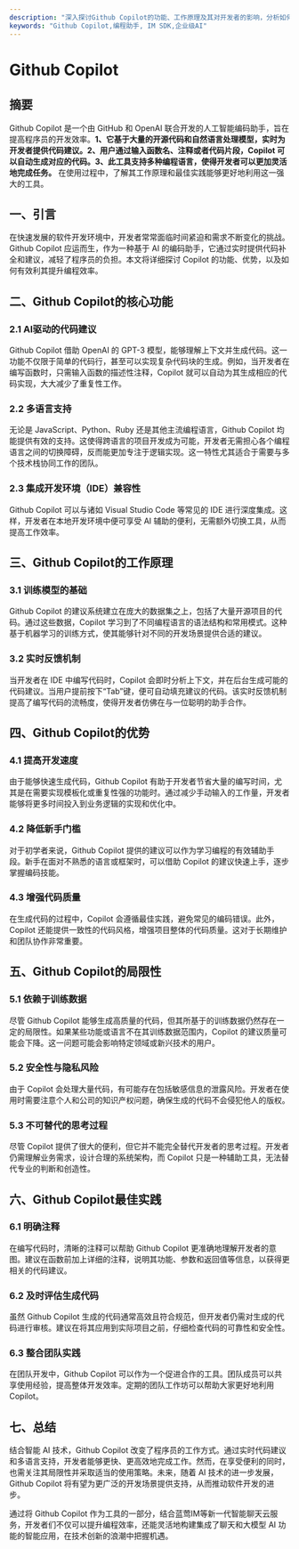 ```yaml
---
description: "深入探讨Github Copilot的功能、工作原理及其对开发者的影响，分析如何有效利用这一工具提升编程效率。"
keywords: "Github Copilot,编程助手, IM SDK,企业级AI"
---
```

# Github Copilot

## 摘要

Github Copilot 是一个由 GitHub 和 OpenAI 联合开发的人工智能编码助手，旨在提高程序员的开发效率。**1、它基于大量的开源代码和自然语言处理模型，实时为开发者提供代码建议。2、用户通过输入函数名、注释或者代码片段，Copilot 可以自动生成对应的代码。3、此工具支持多种编程语言，使得开发者可以更加灵活地完成任务。** 在使用过程中，了解其工作原理和最佳实践能够更好地利用这一强大的工具。

## 一、引言 

在快速发展的软件开发环境中，开发者常常面临时间紧迫和需求不断变化的挑战。Github Copilot 应运而生，作为一种基于 AI 的编码助手，它通过实时提供代码补全和建议，减轻了程序员的负担。本文将详细探讨 Copilot 的功能、优势，以及如何有效利其提升编程效率。

## 二、Github Copilot的核心功能

### 2.1 AI驱动的代码建议

Github Copilot 借助 OpenAI 的 GPT-3 模型，能够理解上下文并生成代码。这一功能不仅限于简单的代码行，甚至可以实现复杂代码块的生成。例如，当开发者在编写函数时，只需输入函数的描述性注释，Copilot 就可以自动为其生成相应的代码实现，大大减少了重复性工作。

### 2.2 多语言支持

无论是 JavaScript、Python、Ruby 还是其他主流编程语言，Github Copilot 均能提供有效的支持。这使得跨语言的项目开发成为可能，开发者无需担心各个编程语言之间的切换障碍，反而能更加专注于逻辑实现。这一特性尤其适合于需要与多个技术栈协同工作的团队。

### 2.3 集成开发环境（IDE）兼容性

Github Copilot 可以与诸如 Visual Studio Code 等常见的 IDE 进行深度集成。这样，开发者在本地开发环境中便可享受 AI 辅助的便利，无需额外切换工具，从而提高工作效率。

## 三、Github Copilot的工作原理

### 3.1 训练模型的基础

Github Copilot 的建议系统建立在庞大的数据集之上，包括了大量开源项目的代码。通过这些数据，Copilot 学习到了不同编程语言的语法结构和常用模式。这种基于机器学习的训练方式，使其能够针对不同的开发场景提供合适的建议。

### 3.2 实时反馈机制

当开发者在 IDE 中编写代码时，Copilot 会即时分析上下文，并在后台生成可能的代码建议。当用户提前按下“Tab”键，便可自动填充建议的代码。该实时反馈机制提高了编写代码的流畅度，使得开发者仿佛在与一位聪明的助手合作。

## 四、Github Copilot的优势

### 4.1 提高开发速度

由于能够快速生成代码，Github Copilot 有助于开发者节省大量的编写时间，尤其是在需要实现模板化或重复性强的功能时。通过减少手动输入的工作量，开发者能够将更多时间投入到业务逻辑的实现和优化中。

### 4.2 降低新手门槛

对于初学者来说，Github Copilot 提供的建议可以作为学习编程的有效辅助手段。新手在面对不熟悉的语言或框架时，可以借助 Copilot 的建议快速上手，逐步掌握编码技能。

### 4.3 增强代码质量

在生成代码的过程中，Copilot 会遵循最佳实践，避免常见的编码错误。此外，Copilot 还能提供一致性的代码风格，增强项目整体的代码质量。这对于长期维护和团队协作非常重要。

## 五、Github Copilot的局限性

### 5.1 依赖于训练数据

尽管 Github Copilot 能够生成高质量的代码，但其所基于的训练数据仍然存在一定的局限性。如果某些功能或语言不在其训练数据范围内，Copilot 的建议质量可能会下降。这一问题可能会影响特定领域或新兴技术的用户。

### 5.2 安全性与隐私风险

由于 Copilot 会处理大量代码，有可能存在包括敏感信息的泄露风险。开发者在使用时需要注意个人和公司的知识产权问题，确保生成的代码不会侵犯他人的版权。

### 5.3 不可替代的思考过程

尽管 Copilot 提供了很大的便利，但它并不能完全替代开发者的思考过程。开发者仍需理解业务需求，设计合理的系统架构，而 Copilot 只是一种辅助工具，无法替代专业的判断和创造性。

## 六、Github Copilot最佳实践

### 6.1 明确注释

在编写代码时，清晰的注释可以帮助 Github Copilot 更准确地理解开发者的意图。建议在函数前加上详细的注释，说明其功能、参数和返回值等信息，以获得更相关的代码建议。

### 6.2 及时评估生成代码

虽然 Github Copilot 生成的代码通常高效且符合规范，但开发者仍需对生成的代码进行审核。建议在将其应用到实际项目之前，仔细检查代码的可靠性和安全性。

### 6.3 整合团队实践

在团队开发中，Github Copilot 可以作为一个促进合作的工具。团队成员可以共享使用经验，提高整体开发效率。定期的团队工作坊可以帮助大家更好地利用 Copilot。

## 七、总结

结合智能 AI 技术，Github Copilot 改变了程序员的工作方式。通过实时代码建议和多语言支持，开发者能够更快、更高效地完成工作。然而，在享受便利的同时，也需关注其局限性并采取适当的使用策略。未来，随着 AI 技术的进一步发展，Github Copilot 将有望为更广泛的开发场景提供支持，从而推动软件开发的进步。

通过将 Github Copilot 作为工具的一部分，结合蓝莺IM等新一代智能聊天云服务，开发者们不仅可以提升编程效率，还能灵活地构建集成了聊天和大模型 AI 功能的智能应用，在技术创新的浪潮中把握机遇。

